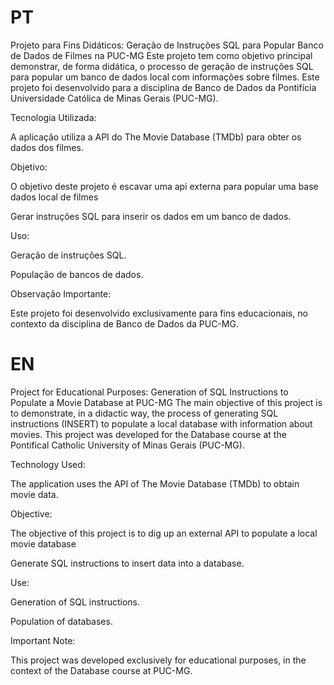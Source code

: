 ﻿# PT 

Projeto para Fins Didáticos: Geração de Instruções SQL para Popular Banco de Dados de Filmes na PUC-MG
Este projeto tem como objetivo principal demonstrar, de forma didática, o processo de geração de instruções SQL para popular um banco de dados local com informações sobre filmes. Este projeto foi desenvolvido para a disciplina de Banco de Dados da Pontifícia Universidade Católica de Minas Gerais (PUC-MG).

Tecnologia Utilizada:

A aplicação utiliza a API do The Movie Database (TMDb) para obter os dados dos filmes.

Objetivo:

O objetivo deste projeto é escavar uma api externa para popular uma base dados local de filmes

Gerar instruções SQL para inserir os dados em um banco de dados.

Uso:

Geração de instruções SQL.

População de bancos de dados.

Observação Importante:

Este projeto foi desenvolvido exclusivamente para fins educacionais, no contexto da disciplina de Banco de Dados da PUC-MG.


# EN 

Project for Educational Purposes: Generation of SQL Instructions to Populate a Movie Database at PUC-MG
The main objective of this project is to demonstrate, in a didactic way, the process of generating SQL instructions (INSERT) to populate a local database with information about movies. This project was developed for the Database course at the Pontifical Catholic University of Minas Gerais (PUC-MG).

Technology Used:

The application uses the API of The Movie Database (TMDb) to obtain movie data.

Objective:

The objective of this project is to dig up an external API to populate a local movie database

Generate SQL instructions to insert data into a database.

Use:

Generation of SQL instructions.

Population of databases.

Important Note:

This project was developed exclusively for educational purposes, in the context of the Database course at PUC-MG.